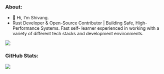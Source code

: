 ### About:
- 👋 Hi, I’m Shivang.
- Rust Developer & Open-Source Contributor | Building Safe, High-Performance Systems. Fast self-
learner experienced in working with a variety of different tech stacks and development
environments.

[![](https://visitcount.itsvg.in/api?id=shivkr6&icon=1&color=12)](https://visitcount.itsvg.in)
### GitHub Stats:
![](https://github-readme-stats.vercel.app/api/top-langs/?username=shivkr6&theme=nord&hide_border=false&include_all_commits=false&count_private=false&layout=compact)
<!---
shivkr6/shivkr6 is a ✨ special ✨ repository because its `README.md` (this file) appears on your GitHub profile.
You can click the Preview link to take a look at your changes.
--->
